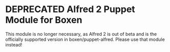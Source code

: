 # DEPRECATED Alfred 2 Puppet Module for Boxen

This module is no longer necessary, as Alfred 2 is out of beta and is the
officially supported version in boxen/puppet-alfred. Please use that module
instead!
